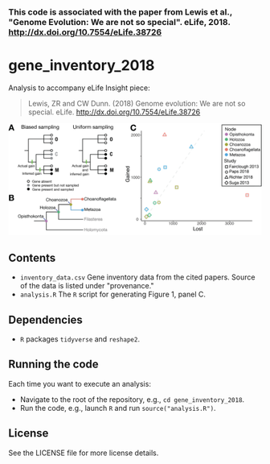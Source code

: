 

### This code is associated with the paper from Lewis et al., "Genome Evolution: We are not so special". eLife, 2018. http://dx.doi.org/10.7554/eLife.38726


# gene_inventory_2018

Analysis to accompany eLife Insight piece:

> Lewis, ZR and CW Dunn. (2018) Genome evolution: We are not so special. eLife. http://dx.doi.org/10.7554/eLife.38726


![Figure 1](https://raw.githubusercontent.com/dunnlab/gene_inventory_2018/master/Figure_1.png)


## Contents

- `inventory_data.csv` Gene inventory data from the cited papers. Source of the data is listed
under "provenance."
- `analysis.R` The `R` script for generating Figure 1, panel C.

## Dependencies

- `R` packages `tidyverse` and `reshape2`.

## Running the code

Each time you want to execute an analysis:

- Navigate to the root of the repository, e.g., `cd gene_inventory_2018`.
- Run the code, e.g., launch `R` and run `source("analysis.R")`.

## License

See the LICENSE file for more license details.
